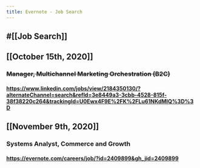 ```yaml
---
title: Evernote - Job Search
---
```


## #[[Job Search]]

## 

## [[October 15th, 2020]]
### ~~Manager, Multichannel Marketing Orchestration (B2C)~~
#### https://www.linkedin.com/jobs/view/2184350130/?alternateChannel=search&refId=3e8449a3-3cbb-4528-815f-38f38220c264&trackingId=U0Ewx4F9E%2FK%2FLu61NKdMIQ%3D%3D

## [[November 9th, 2020]]
### Systems Analyst, Commerce and Growth
#### https://evernote.com/careers/job/?id=2409899&gh_jid=2409899
